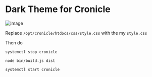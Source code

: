 # Dark Theme for Cronicle

![image](https://github.com/user-attachments/assets/79bbb83e-c52b-417f-b35a-42a769304197)



Replace `/opt/cronicle/htdocs/css/style.css` with the my `style.css`

Then do 

`systemctl stop cronicle`

`node bin/build.js dist`

`systemctl start cronicle`
